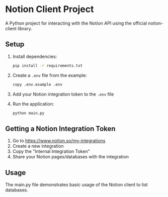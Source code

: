 # Notion Client Project

A Python project for interacting with the Notion API using the official notion-client library.

## Setup

1. Install dependencies:
   ```bash
   pip install -r requirements.txt
   ```

2. Create a `.env` file from the example:
   ```bash
   copy .env.example .env
   ```

3. Add your Notion integration token to the `.env` file

4. Run the application:
   ```bash
   python main.py
   ```

## Getting a Notion Integration Token

1. Go to https://www.notion.so/my-integrations
2. Create a new integration
3. Copy the "Internal Integration Token"
4. Share your Notion pages/databases with the integration

## Usage

The main.py file demonstrates basic usage of the Notion client to list databases.